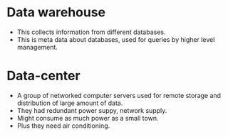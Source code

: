 # Data warehouse
- This collects information from different databases.
- This is meta data about databases, used for queries by
higher level management.

# Data-center
- A group of networked computer servers used for remote storage and
distribution of large amount of data.
- They had redundant power suppy, network supply.
- Might consume as much power as a small town.
- Plus they need air conditioning.

